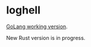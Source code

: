 # loghell

[GoLang working version](https://github.com/lavrxxx/loghell/tree/v1.0.0).

New Rust version is in progress.
